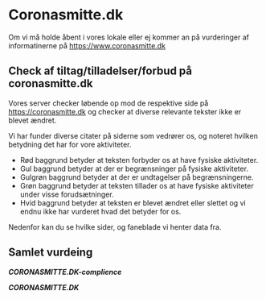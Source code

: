 # Coronasmitte.dk

Om vi må holde åbent i vores lokale eller ej kommer an på vurderinger af informatinerne på https://www.coronasmitte.dk

## Check af tiltag/tilladelser/forbud på coronasmitte.dk

Vores server checker løbende op mod de respektive side på https://coronasmitte.dk og checker at diverse relevante tekster ikke er blevet ændret.

Vi har funder diverse citater på siderne som vedrører os, og noteret hvilken betydning det har for vore aktiviteter.

 * <span style='*****CORONASMITTE.DK-forbudt-color*****'   >Rød     </span> baggrund betyder at teksten forbyder os at have fysiske aktiviteter.
 * <span style='*****CORONASMITTE.DK-required-color*****'  >Gul     </span> baggrund betyder at der er begrænsninger på fysiske aktiviteter.
 * <span style='*****CORONASMITTE.DK-undtagelse-color*****'>Gulgrøn </span> baggrund betyder at der er undtagelser på begrænsningerne.
 * <span style='*****CORONASMITTE.DK-tilladt-color*****'   >Grøn    </span> baggrund betyder at teksten tillader os at have fysiske aktiviteter under visse forudsætninger.
 * <span style='*****CORONASMITTE.DK-unknown-color*****'   >Hvid    </span> baggrund betyder at teksten er blevet ændret eller slettet og vi endnu ikke har vurderet hvad det betyder for os.

Nedenfor kan du se hvilke sider, og faneblade vi henter data fra.
 
## Samlet vurdeing
*****CORONASMITTE.DK-complience*****

*****CORONASMITTE.DK*****
